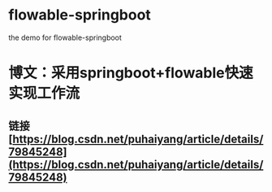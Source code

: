 # flowable-springboot
the demo for flowable-springboot
# 博文：采用springboot+flowable快速实现工作流
## 链接 [https://blog.csdn.net/puhaiyang/article/details/79845248](https://blog.csdn.net/puhaiyang/article/details/79845248)
